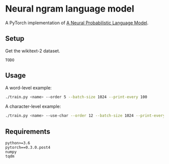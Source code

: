 # Neural ngram language model
A PyTorch implementation of [A Neural Probabilistic Language Model](http://www.jmlr.org/papers/volume3/bengio03a/bengio03a.pdf).

## Setup
Get the wikitext-2 dataset.
```
TODO
```

## Usage
A word-level example:
```bash
./train.py <name> --order 5 --batch-size 1024 --print-every 100
```

A character-level example:
```bash
./train.py <name> --use-char --order 12 --batch-size 1024 --print-every 1000
```

## Requirements
```
python>=3.6
pytorch==0.3.0.post4
numpy
tqdm
```
